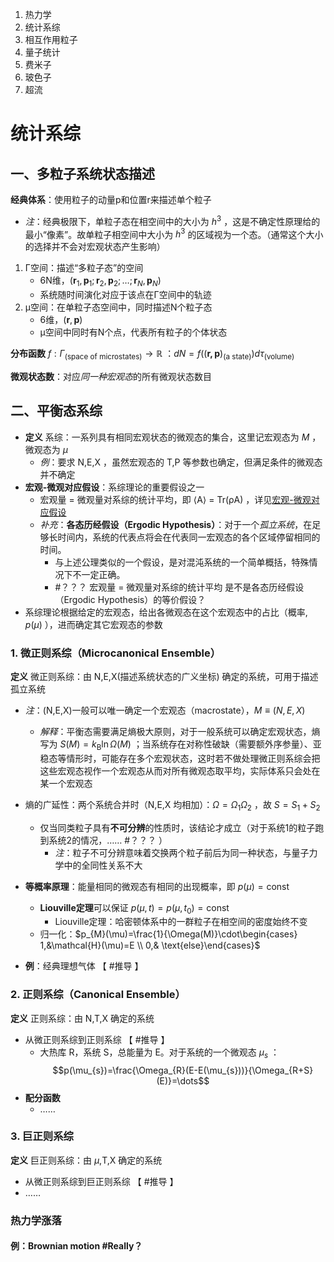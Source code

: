 1. 热力学
2. 统计系综
3. 相互作用粒子
4. 量子统计
5. 费米子
6. 玻色子
7. 超流

# 统计系综
一、多粒子系统状态描述
--
**经典体系**：使用粒子的动量p和位置r来描述单个粒子
- *注*：经典极限下，单粒子态在相空间中的大小为 $h^{3}$ ，这是不确定性原理给的最小“像素”。故单粒子相空间中大小为 $h^{3}$ 的区域视为一个态。（通常这个大小的选择并不会对宏观状态产生影响）
1. Γ空间：描述“多粒子态”的空间
    - 6N维，$(\mathbf{r}_1, \mathbf{p}_1; \mathbf{r}_2, \mathbf{p}_2; \dots; \mathbf{r}_N, \mathbf{p}_N)$ 
    - 系统随时间演化对应于该点在Γ空间中的轨迹
2. μ空间：在单粒子态空间中，同时描述N个粒子态
    - 6维，$(\mathbf{r}, \mathbf{p})$ 
    - μ空间中同时有N个点，代表所有粒子的个体状态

**分布函数**  $f:\Gamma_{ \text{(space of microstates)}}\to \mathbb{R}$ ：$dN=f((\mathbf{r,p})_{\text{(a state)}})d\tau_{\text{(volume)}}$ 

**微观状态数**：对应*同一种宏观态*的所有微观状态数目

二、平衡态系综
--
- **定义** 系综：一系列具有相同宏观状态的微观态的集合，这里记宏观态为 $M$ ，微观态为 $\mu$ 
    - *例*：要求 N,E,X ，虽然宏观态的 T,P 等参数也确定，但满足条件的微观态并不确定
- **宏观-微观对应假设**：系综理论的重要假设之一
    - 宏观量 = 微观量对系综的统计平均，即 ⟨A⟩ = Tr(ρA) ，详见[宏观-微观对应假设](热力学与统计物理补充内容.md#宏观-微观对应假设)
    - *补充*：**各态历经假设（Ergodic Hypothesis）**：对于一个*孤立系统*，在足够长时间内，系统的代表点将会在代表同一宏观态的各个区域停留相同的时间。
        - 与上述公理类似的一个假设，是对混沌系统的一个简单概括，特殊情况下不一定正确。
        -  #？？？ 宏观量 = 微观量对系综的统计平均 是不是各态历经假设（Ergodic Hypothesis）的等价假设？
- 系综理论根据给定的宏观态，给出各微观态在这个宏观态中的占比（概率, $p(\mu)$ ），进而确定其它宏观态的参数
### 1. 微正则系综（Microcanonical Ensemble）
**定义** 微正则系综：由 N,E,X(描述系统状态的广义坐标) 确定的系统，可用于描述孤立系统
- *注*：(N,E,X)一般可以唯一确定一个宏观态（macrostate），$M\equiv (N,E,X)$ 
    - *解释*：平衡态需要满足熵极大原则，对于一般系统可以确定宏观状态，熵写为 $S(M) = k_{\mathrm{B}} \ln \Omega(M)$ ；当系统存在对称性破缺（需要额外序参量）、亚稳态等情形时，可能存在多个宏观状态，这时若不做处理微正则系综会把这些宏观态视作一个宏观态从而对所有微观态取平均，实际体系只会处在某一个宏观态



- 熵的广延性：两个系统合并时（N,E,X 均相加）：$\Omega =\Omega_{1}\Omega_{2}$ ，故 $S=S_{1}+S_{2}$ 
    - 仅当同类粒子具有**不可分辨**的性质时，该结论才成立（对于系统1的粒子跑到系统2的情况，…… #？？？ ）
        - *注*：粒子不可分辨意味着交换两个粒子前后为同一种状态，与量子力学中的全同性关系不大
- **等概率原理**：能量相同的微观态有相同的出现概率，即 $p(\mu)=\mathrm{const}$ 
    - **Liouville定理**可以保证 $p(\mu,t)=p(\mu,t_{0})=\mathrm{const}$ 
        - Liouville定理：哈密顿体系中的一群粒子在相空间的密度始终不变
    - 归一化：$p_{M}(\mu)=\frac{1}{\Omega(M)}\cdot\begin{cases} 1,&\mathcal{H}(\mu)=E \\ 0,& \text{else}\end{cases}$ 
- **例**：经典理想气体  【 #推导 】

### 2. 正则系综（Canonical Ensemble）
**定义** 正则系综：由 N,T,X 确定的系统
- 从微正则系综到正则系综  【 #推导 】
    - 大热库 R，系统 S，总能量为 E。对于系统的一个微观态 $\mu_{s}$ ：$$p(\mu_{s})=\frac{\Omega_{R}(E-E(\mu_{s}))}{\Omega_{R+S}(E)}=\dots$$
- **配分函数**
    - ……


### 3. 巨正则系综
**定义** 巨正则系综：由 $\mu$,T,X 确定的系统
- 从微正则系综到巨正则系综  【 #推导 】
- ……

### 热力学涨落
#### 例：Brownian motion #Really？ 
